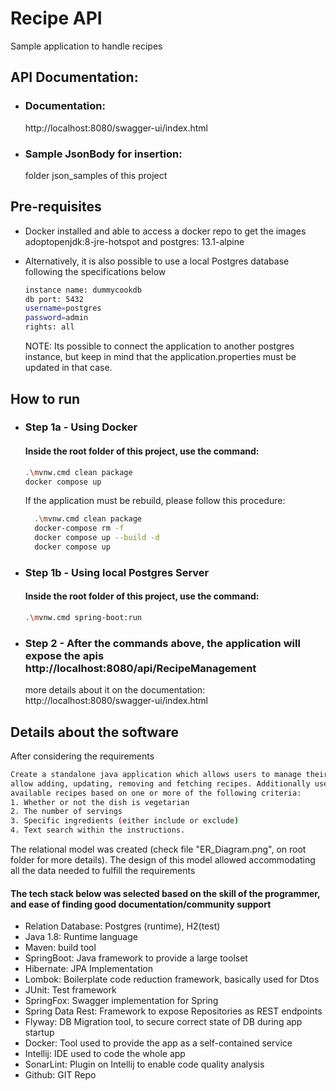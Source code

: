 # Recipe API

Sample application to handle recipes

## API Documentation:

- ### Documentation:
  http://localhost:8080/swagger-ui/index.html
- ### Sample JsonBody for insertion:
  folder json_samples of this project

## Pre-requisites

- Docker installed and able to access a docker repo to get the images adoptopenjdk:8-jre-hotspot and postgres:
  13.1-alpine
- Alternatively, it is also possible to use a local Postgres database following the specifications below

  ```sh
  instance name: dummycookdb
  db port: 5432
  username=postgres
  password=admin
  rights: all
  ```

  NOTE: Its possible to connect the application to another postgres instance, but keep in mind that the
  application.properties must be updated in that case.

## How to run

- ### Step 1a - Using Docker
  #### Inside the root folder of this project, use the command:
  ```sh
  .\mvnw.cmd clean package
  docker compose up
  ```
  If the application must be rebuild, please follow this procedure:
  ```sh
    .\mvnw.cmd clean package
    docker-compose rm -f
    docker compose up --build -d
    docker compose up
    ```

- ### Step 1b - Using local Postgres Server
  #### Inside the root folder of this project, use the command:
  ```sh
  .\mvnw.cmd spring-boot:run
  ```
- ### Step 2 - After the commands above, the application will expose the apis http://localhost:8080/api/RecipeManagement
  more details about it on the documentation: http://localhost:8080/swagger-ui/index.html

## Details about the software

After considering the requirements

  ```sh
  Create a standalone java application which allows users to manage their favourite recipes. It should
  allow adding, updating, removing and fetching recipes. Additionally users should be able to filter
  available recipes based on one or more of the following criteria:
  1. Whether or not the dish is vegetarian
  2. The number of servings
  3. Specific ingredients (either include or exclude)
  4. Text search within the instructions.
  ```

The relational model was created (check file "ER_Diagram.png", on root folder for more details). The design of this
model allowed accommodating all the data needed to fulfill the requirements

#### The tech stack below was selected based on the skill of the programmer, and ease of finding good documentation/community support

- Relation Database: Postgres (runtime), H2(test)
- Java 1.8: Runtime language
- Maven: build tool
- SpringBoot: Java framework to provide a large toolset
- Hibernate: JPA Implementation
- Lombok: Boilerplate code reduction framework, basically used for Dtos
- JUnit: Test framework
- SpringFox: Swagger implementation for Spring
- Spring Data Rest: Framework to expose Repositories as REST endpoints
- Flyway: DB Migration tool, to secure correct state of DB during app startup
- Docker: Tool used to provide the app as a self-contained service
- Intellij: IDE used to code the whole app
- SonarLint: Plugin on Intellij to enable code quality analysis
- Github: GIT Repo
